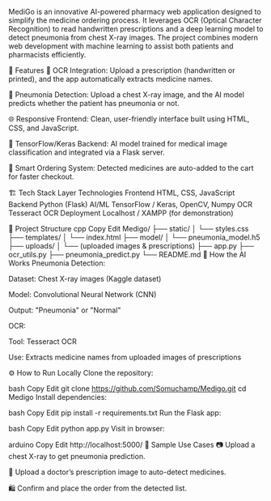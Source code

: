 MediGo is an innovative AI-powered pharmacy web application designed to simplify the medicine ordering process. It leverages OCR (Optical Character Recognition) to read handwritten prescriptions and a deep learning model to detect pneumonia from chest X-ray images. The project combines modern web development with machine learning to assist both patients and pharmacists efficiently.

🚀 Features
📝 OCR Integration: Upload a prescription (handwritten or printed), and the app automatically extracts medicine names.

🧠 Pneumonia Detection: Upload a chest X-ray image, and the AI model predicts whether the patient has pneumonia or not.

🌐 Responsive Frontend: Clean, user-friendly interface built using HTML, CSS, and JavaScript.

🤖 TensorFlow/Keras Backend: AI model trained for medical image classification and integrated via a Flask server.

🛒 Smart Ordering System: Detected medicines are auto-added to the cart for faster checkout.

🏗️ Tech Stack
Layer	Technologies
Frontend	HTML, CSS, JavaScript
Backend	Python (Flask)
AI/ML	TensorFlow / Keras, OpenCV, Numpy
OCR	Tesseract OCR
Deployment	Localhost / XAMPP (for demonstration)

📂 Project Structure
cpp
Copy
Edit
Medigo/
├── static/
│   └── styles.css
├── templates/
│   └── index.html
├── model/
│   └── pneumonia_model.h5
├── uploads/
│   └── (uploaded images & prescriptions)
├── app.py
├── ocr_utils.py
├── pneumonia_predict.py
└── README.md
🧠 How the AI Works
Pneumonia Detection:

Dataset: Chest X-ray images (Kaggle dataset)

Model: Convolutional Neural Network (CNN)

Output: "Pneumonia" or "Normal"

OCR:

Tool: Tesseract OCR

Use: Extracts medicine names from uploaded images of prescriptions

⚙️ How to Run Locally
Clone the repository:

bash
Copy
Edit
git clone https://github.com/Somuchamp/Medigo.git
cd Medigo
Install dependencies:

bash
Copy
Edit
pip install -r requirements.txt
Run the Flask app:

bash
Copy
Edit
python app.py
Visit in browser:

arduino
Copy
Edit
http://localhost:5000/
🧪 Sample Use Cases
📷 Upload a chest X-ray to get pneumonia prediction.

🧾 Upload a doctor’s prescription image to auto-detect medicines.

🛍️ Confirm and place the order from the detected list.


